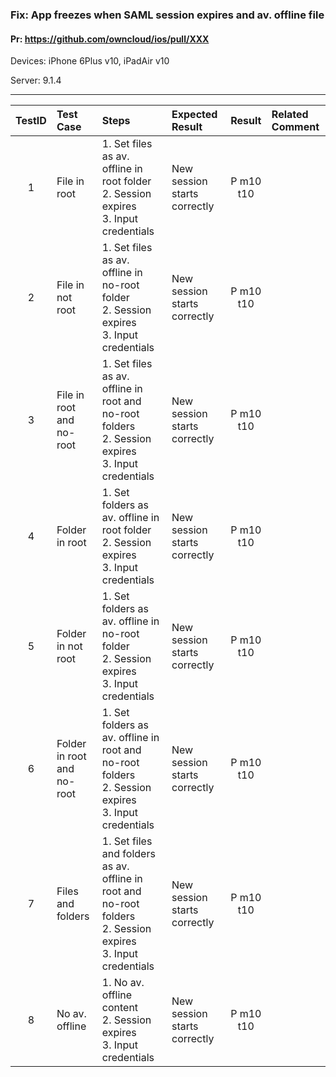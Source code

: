 ###  Fix: App freezes when SAML session expires and av. offline file 

#### Pr: https://github.com/owncloud/ios/pull/XXX 

Devices: iPhone 6Plus v10, iPadAir v10

Server: 9.1.4


---

 
| TestID | Test Case | Steps | Expected Result | Result | Related Comment |
| :----: | :-------- | :---- | :-------------- | :----: | :------ |
| 1 | File in root | 1. Set files as av. offline in root folder<br>2. Session expires<br>3. Input credentials |  New session starts correctly  | P m10 t10|  |
| 2 | File in not root | 1. Set files as av. offline in no-root folder<br>2. Session expires<br>3. Input credentials |  New session starts correctly  | P m10 t10|  |
| 3 | File in root and no-root| 1. Set files as av. offline in root and no-root folders<br>2. Session expires<br>3. Input credentials |  New session starts correctly  |P m10 t10 |  |
| 4 | Folder in root | 1. Set folders as av. offline in root folder<br>2. Session expires<br>3. Input credentials |  New session starts correctly  | P m10 t10|  |
| 5 | Folder in not root | 1. Set folders as av. offline in no-root folder<br>2. Session expires<br>3. Input credentials |  New session starts correctly  | P m10 t10|  |
| 6 | Folder in root and no-root| 1. Set folders as av. offline in root and no-root folders<br>2. Session expires<br>3. Input credentials |  New session starts correctly  | P m10 t10 |  |
| 7 | Files and folders | 1. Set files and folders as av. offline in root and no-root folders<br>2. Session expires<br>3. Input credentials |  New session starts correctly  | P m10 t10|  |
| 8 | No av. offline | 1. No av. offline content<br>2. Session expires<br>3. Input credentials |  New session starts correctly  | P m10 t10 |  |

